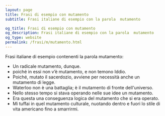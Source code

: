 ```yaml
---
layout: page
title: Frasi di esempio con mutamento 
subtitle: Frasi italiane di esempio con la parola  mutamento

og_title: Frasi di esempio con mutamento 
og_description: Frasi italiane di esempio con la parola  mutamento
og_type: website
permalink: /frasi/m/mutamento.html
---
```


Frasi italiane di esempio contenenti la parola mutamento:


- Un radicale mutamento, dunque.
- poiché in essi non v’è mutamento, e non temono Iddio.
- Poiché, mutato il sacerdozio, avviene per necessità anche un mutamento di legge.
- Waterloo non è una battaglia; è il mutamento di fronte dell'universo.
- Nello stesso tempo si stava operando nelle sue idee un mutamento.
- Era questa una conseguenza logica del mutamento che si era operato.
- Mi tuffai in quel mutamento culturale, nuotando dentro e fuori lo stile di vita americano fino a smarrirmi.
